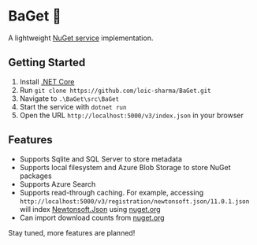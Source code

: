 # BaGet :baguette_bread:

A lightweight [NuGet service](https://docs.microsoft.com/en-us/nuget/api/overview) implementation.

## Getting Started

1. Install [.NET Core](https://www.microsoft.com/net/download/windows)
2. Run `git clone https://github.com/loic-sharma/BaGet.git`
3. Navigate to `.\BaGet\src\BaGet`
4. Start the service with `dotnet run`
5. Open the URL `http://localhost:5000/v3/index.json` in your browser

## Features

* Supports Sqlite and SQL Server to store metadata
* Supports local filesystem and Azure Blob Storage to store NuGet packages
* Supports Azure Search
* Supports read-through caching. For example, accessing `http://localhost:5000/v3/registration/newtonsoft.json/11.0.1.json`
will index [Newtonsoft.Json](https://www.nuget.org/packages/Newtonsoft.Json/11.0.1) using [nuget.org](https://www.nuget.org/)
* Can import download counts from [nuget.org](https://www.nuget.org)

Stay tuned, more features are planned!